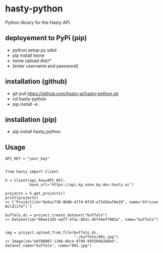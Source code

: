 # hasty-python
Python library for the Hasty API.

## deployement to PyPi (pip)
* python setup.py sdist
* pip install twine
* twine upload dist/*
* [enter username and password]

## installation (github)
* git pull https://github.com/hasty-ai/hasty-python.git
* cd hasty-python
* pip install -e . 

## installation (pip)
* pip install hasty_python

## Usage

```
API_KEY = "your_key"


from hasty import Client

h = Client(api_key=API_KEY,
           base_url='https://api.kp.none.kp.dev.hasty.ai')

projects = h.get_projects()
print(projects)
>> ['Project(id="9a5ac730-9b08-477d-8f20-e7245baf0e29", name="African Wildlife")']

buffalo_ds = project.create_dataset("buffalo")
>> Dataset(id="66ee13d5-aaf7-4fac-862c-45f44eff802a", name="buffalo")


img = project.upload_from_file(buffalo_ds,
                               "./buffalo/001.jpg")
>> Image(id="ebf88007-134b-4bce-9799-995504b2b0ee", dataset_name="buffalo", name="001.jpg")
```